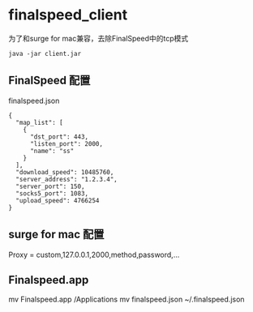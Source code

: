 # finalspeed_client
为了和surge for mac兼容，去除FinalSpeed中的tcp模式

`java -jar client.jar`

## FinalSpeed 配置
finalspeed.json
```
{
  "map_list": [
    {
      "dst_port": 443,
      "listen_port": 2000,
      "name": "ss"
    }
  ],
  "download_speed": 10485760,
  "server_address": "1.2.3.4",
  "server_port": 150,
  "socks5_port": 1083,
  "upload_speed": 4766254
}
```

## surge for mac 配置
Proxy = custom,127.0.0.1,2000,method,password,...

## Finalspeed.app
mv Finalspeed.app /Applications
mv finalspeed.json ~/.finalspeed.json